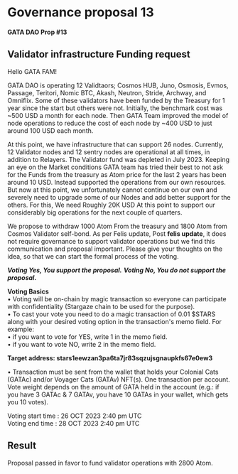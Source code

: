 # Governance proposal 13

**GATA DAO Prop #13**

## Validator infrastructure Funding request

Hello GATA FAM!

GATA DAO is operating 12 Validtaors; Cosmos HUB, Juno, Osmosis, Evmos, Passage, Teritori, Nomic BTC, Akash, Neutron, Stride, Archway, and Omniflix. Some of these validators have been funded by the Treasury for 1 year since the start but others were not. Initially, the benchmark cost was \~500 USD a month for each node. Then GATA Team improved the model of node operations to reduce the cost of each node by \~400 USD to just around 100 USD each month.

At this point, we have infrastructure that can support 26 nodes. Currently, 12 Validator nodes and 12 sentry nodes are operational at all times, in addition to Relayers. The Validator fund was depleted in July 2023. Keeping an eye on the Market conditions GATA team has tried their best to not ask for the Funds from the treasury as Atom price for the last 2 years has been around 10 USD. Instead supported the operations from our own resources. But now at this point, we unfortunately cannot continue on our own and severely need to upgrade some of our Nodes and add better support for the others. For this, We need Roughly 20K USD At this point to support our considerably big operations for the next couple of quarters.

We propose to withdraw 1000 Atom From the treasury and 1800 Atom from Cosmos Validator self-bond. As per Felis update, Post **felis update**, it does not require governance to support validator operations but we find this communication and proposal important. Please give your thoughts on the idea, so that we can start the formal process of the voting.

_**Voting Yes, You support the proposal.**_ _**Voting No, You do not support the proposal.**_

**Voting Basics** \
• Voting will be on-chain by magic transaction so everyone can participate with confidentiality (Stargaze chain to be used for the purpose).\
&#x20;• To cast your vote you need to do a magic transaction of 0.01 $STARS along with your desired voting option in the transaction's memo field. For example: \
• if you want to vote for YES, write 1 in the memo field. \
• if you want to vote NO, write 2 in the memo field.

**Target address: stars1eewzan3pa6ta7jr83sqzujsgnaupkfs67e0ew3**

• Transaction must be sent from the wallet that holds your Colonial Cats (GATAc) and/or Voyager Cats (GATAv) NFT(s). One transaction per account. Vote weight depends on the amount of GATA held in the account (e.g.: if you have 3 GATAc & 7 GATAv, you have 10 GATAs in your wallet, which gets you 10 votes).

Voting start time : 26 OCT 2023 2:40 pm UTC \
Voting end time : 28 OCT 2023 2:40 pm UTC

## Result

Proposal passed in favor to fund validator operations with 2800 Atom.&#x20;
